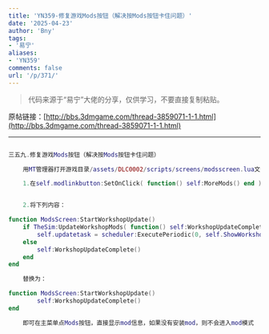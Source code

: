 ```yaml
---
title: 'YN359-修复游戏Mods按钮（解决按Mods按钮卡住问题）'
date: '2025-04-23'
author: 'Bny'
tags:
- '易宁'
aliases:
- 'YN359'
comments: false
url: '/p/371/'
---
```


> 代码来源于“易宁”大佬的分享，仅供学习，不要直接复制粘贴。

原帖链接：[http://bbs.3dmgame.com/thread-3859071-1-1.html](http://bbs.3dmgame.com/thread-3859071-1-1.html)

---

```lua  

三五九.修复游戏Mods按钮（解决按Mods按钮卡住问题）

	用MT管理器打开游戏目录/assets/DLC0002/scripts/screens/modsscreen.lua文件，

	1.在self.modlinkbutton:SetOnClick( function() self:MoreMods() end )的下一行插入self.cb(true)


	2.将下列内容：

function ModsScreen:StartWorkshopUpdate()
	if TheSim:UpdateWorkshopMods( function() self:WorkshopUpdateComplete() end ) then
		self.updatetask = scheduler:ExecutePeriodic(0, self.ShowWorkshopStatus, nil, 0, self )
	else
		self:WorkshopUpdateComplete()
	end
end

	替换为：

function ModsScreen:StartWorkshopUpdate()
		self:WorkshopUpdateComplete()
end

	即可在主菜单点Mods按钮，直接显示mod信息，如果没有安装mod，则不会进入mod模式

```  

